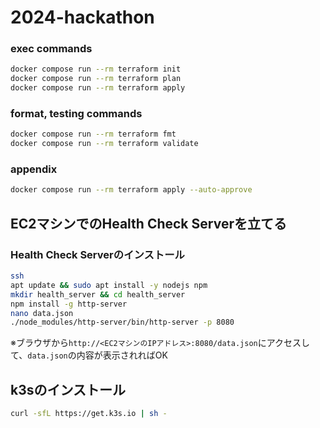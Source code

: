 # 2024-hackathon

### exec commands

```sh
docker compose run --rm terraform init
docker compose run --rm terraform plan
docker compose run --rm terraform apply
```

### format, testing commands

```sh
docker compose run --rm terraform fmt
docker compose run --rm terraform validate
```

### appendix

```sh
docker compose run --rm terraform apply --auto-approve
```


## EC2マシンでのHealth Check Serverを立てる

### Health Check Serverのインストール

```sh
ssh
apt update && sudo apt install -y nodejs npm
mkdir health_server && cd health_server
npm install -g http-server
nano data.json
./node_modules/http-server/bin/http-server -p 8080
```

※ブラウザから`http://<EC2マシンのIPアドレス>:8080/data.json`にアクセスして、`data.json`の内容が表示されればOK

## k3sのインストール

```sh
curl -sfL https://get.k3s.io | sh -
```